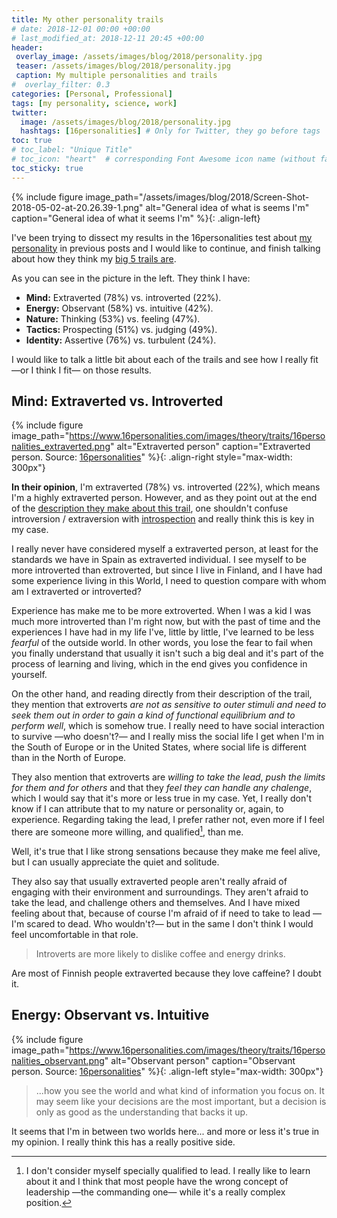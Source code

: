 ```yaml
---
title: My other personality trails
# date: 2018-12-01 00:00 +00:00
# last_modified_at: 2018-12-11 20:45 +00:00
header: 
 overlay_image: /assets/images/blog/2018/personality.jpg
 teaser: /assets/images/blog/2018/personality.jpg
 caption: My multiple personalities and trails
#  overlay_filter: 0.3
categories: [Personal, Professional]
tags: [my personality, science, work]
twitter: 
  image: /assets/images/blog/2018/personality.jpg
  hashtags: [16personalities] # Only for Twitter, they go before tags
toc: true
# toc_label: "Unique Title"
# toc_icon: "heart"  # corresponding Font Awesome icon name (without fa prefix)
toc_sticky: true
---
```


{% include figure image_path="/assets/images/blog/2018/Screen-Shot-2018-05-02-at-20.26.39-1.png" alt="General idea of what is seems I'm" caption="General idea of what it seems I'm" %}{: .align-left}

I've been trying to dissect my results in the 16personalities test about [my personality](/archive/tags/my-personality/) in previous posts and I would like to continue, and finish talking about how they think my [big 5 trails are](https://en.wikipedia.org/wiki/Big_Five_personality_traits). 

As you can see in the picture in the left. They think I have: 

- **Mind:** Extraverted (78%) vs. introverted (22%). 
- **Energy:** Observant (58%) vs. intuitive (42%). 
- **Nature:** Thinking (53%) vs. feeling (47%). 
- **Tactics:** Prospecting (51%) vs. judging (49%). 
- **Identity:** Assertive (76%) vs. turbulent (24%). 

I would like to talk a little bit about each of the trails and see how I really fit —or I think I fit— on those results. 

## Mind: Extraverted vs. Introverted

{% include figure image_path="https://www.16personalities.com/images/theory/traits/16personalities_extraverted.png" alt="Extraverted person" caption="Extraverted person. Source: [16personalities](https://www.16personalities.com/articles/mind-introverted-vs-extraverted)" %}{: .align-right style="max-width: 300px"}

**In their opinion**, I'm extraverted (78%) vs. introverted (22%), which means I'm a highly extraverted person. However, and as they point out at the end of the [description they make about this trail](https://www.16personalities.com/articles/mind-introverted-vs-extraverted), one shouldn't confuse introversion / extraversion with [introspection](https://en.wikipedia.org/wiki/Introspection) and really think this is key in my case. 

I really never have considered myself a extraverted person, at least for the standards we have in Spain as extraverted individual. I see myself to be more introverted than extroverted, but since I live in Finland, and I have had some experience living in this World, I need to question compare with whom am I extraverted or introverted? 

Experience has make me to be more extroverted. When I was a kid I was much more introverted than I'm right now, but with the past of time and the experiences I have had in my life I've, little by little, I've learned to be less *fearful* of the outside world. In other words, you lose the fear to fail when you finally understand that usually it isn't such a big deal and it's part of the process of learning and living, which in the end gives you confidence in yourself. 

On the other hand, and reading directly from their description of the trail, they mention that  extroverts *are not as sensitive to outer stimuli and need to seek them out in order to gain a kind of functional equilibrium and to perform well*, which is somehow true. I really need to have social interaction to survive —who doesn't?— and I really miss the social life I get when I'm in the South of Europe or in the United States, where social life is different than in the North of Europe. 

They also mention that extroverts are *willing to take the lead*, *push the limits for them and for others* and that they *feel they can handle any chalenge*, which I would say that it's more or less true in my case. Yet, I really don't know if I can attribute that to my nature or personality or, again, to experience. Regarding taking the lead, I prefer rather not, even more if I feel there are someone more willing, and qualified[^1], than me. 



Well, it's true that I like strong sensations because they make me feel alive, but I can usually appreciate the quiet and solitude. 

They also say that usually extraverted people aren't really afraid of engaging with their environment and surroundings. They aren't afraid to take the lead, and challenge others and themselves. And I have mixed feeling about that, because of course I'm afraid of if need to take to lead —I'm scared to dead. Who wouldn't?— but in the same I don't think I would feel uncomfortable in that role. 

> Introverts are more likely to dislike coffee and energy drinks. 

Are most of Finnish people extraverted because they love caffeine? I doubt it. 

## Energy: Observant vs. Intuitive

{% include figure image_path="https://www.16personalities.com/images/theory/traits/16personalities_observant.png" alt="Observant person" caption="Observant person. Source: [16personalities](https://www.16personalities.com/articles/energy-intuitive-vs-observant)" %}{: .align-left style="max-width: 300px"}

> ...how you see the world and what kind of information you focus on. It may seem like your decisions are the most important, but a decision is only as good as the understanding that backs it up.

It seems that I'm in between two worlds here... and more or less it's true in my opinion. I really think this has a really positive side.





[^1]: I don't consider myself specially qualified to lead. I really like to learn about it and I think that most people have the wrong concept of leadership —the commanding one— while it's a really complex position. 


